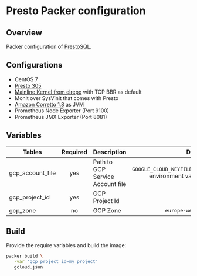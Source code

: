 # Presto Packer configuration

## Overview

Packer configuration of [PrestoSQL](https://prestosql.io).

## Configurations

- CentOS 7
- [Presto 305](https://prestosql.io/docs/current/release/release-305.html)
- [Mainline Kernel from elrepo](https://elrepo.org/tiki/kernel-ml) with TCP BBR as default
- Monit over SysVinit that comes with Presto
- [Amazon Corretto 1.8](https://aws.amazon.com/corretto/) as JVM
- Prometheus Node Exporter (Port 9100)
- Prometheus JMX Exporter (Port 8081)

## Variables

| Tables           | Required | Description                      |                                          Default |
| ---------------- | :------: | -------------------------------- | -----------------------------------------------: |
| gcp_account_file |   yes    | Path to GCP Service Account file | `GOOGLE_CLOUD_KEYFILE_JSON` environment variable |
| gcp_project_id   |   yes    | GCP Project Id                   |                                                  |
| gcp_zone         |    no    | GCP Zone                         |                                 `europe-west1-d` |

## Build

Provide the require variables and build the image:

```sh
packer build \
   -var 'gcp_project_id=my_project'
   gcloud.json
```
